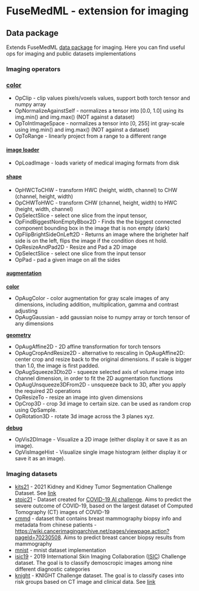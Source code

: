# FuseMedML - extension for imaging

## Data package

Extends FuseMedML [data package](../fuse/data/README.md) for imaging.
Here you can find useful ops for imaging and public datasets implementations

### Imaging operators

### [color](data/ops/color.py)

* OpClip - clip values pixels/voxels values, support both torch tensor and numpy array
* OpNormalizeAgainstSelf - normalizes a tensor into [0.0, 1.0] using its img.min() and img.max() (NOT against a dataset)
* OpToIntImageSpace - normalizes a tensor into [0, 255] int gray-scale using img.min() and img.max() (NOT against a dataset)
* OpToRange - linearly project from a range to a different range

#### [image loader](data/ops/image_loader.py)

* OpLoadImage - loads variety of medical imaging formats from disk

#### [shape](data/ops/shape_ops.py)

* OpHWCToCHW - transform HWC (height, width, channel) to CHW (channel, height, width)
* OpCHWToHWC - transform CHW (channel, height, width) to HWC (height, width, channel)
* OpSelectSlice - select one slice from the input tensor, 
* OpFindBiggestNonEmptyBbox2D - Finds the the biggest connected component bounding box in the image that is non empty (dark)
* OpFlipBrightSideOnLeft2D - Returns an image where the brigheter half side is on the left, flips the image if the condition does nt hold.
* OpResizeAndPad2D - Resize and Pad a 2D image
* OpSelectSlice - select one slice from the input tensor
* OpPad - pad a given image on all the sides

#### [augmentation](data/ops/aug/)

[**color**](data/ops/aug/color.py)

* OpAugColor - color augmentation for gray scale images of any dimensions, including addition, multiplication, gamma and contrast adjusting 
* OpAugGaussian - add gaussian noise to numpy array or torch tensor of any dimensions
  
[**geometry**](data/ops/aug/geometry.py)

* OpAugAffine2D -  2D affine transformation for torch tensors
* OpAugCropAndResize2D - alternative to rescaling in OpAugAffine2D: center crop and resize back to the original dimensions. if scale is bigger than 1.0, the image is first padded.
* OpAugSqueeze3Dto2D - squeeze selected axis of volume image into channel dimension, in order to fit the 2D augmentation functions
* OpAugUnsqueeze3DFrom2D - unsqueeze back to 3D, after you apply the required 2D operations
* OpResizeTo - resize an image into given dimensions
* OpCrop3D - crop 3d image to certain size. can be used as random crop using OpSample.
* OpRotation3D - rotate 3d image across the 3 planes xyz.

[**debug**](data/ops/ops_debug.py)

* OpVis2DImage - Visualize a 2D image (either display it or save it as an image).
* OpVisImageHist - Visualize single image histogram (either display it or save it as an image).

### Imaging datasets

* [kits21](datasets/kits21.py) - 2021 Kidney and Kidney Tumor Segmentation Challenge Dataset. See [link](https://github.com/neheller/kits21)
* [stoic21](datasets/stoic21.py) - Dataset created for [COVID-19 AI challenge](https://stoic2021.grand-challenge.org/). Aims to predict the severe outcome of COVID-19, based on the largest dataset of Computed Tomography (CT) images of COVID-19
* [cmmd](datasets/cmmd.py) - dataset that contains breast mammography biopsy info and metadata from chinese patients - https://wiki.cancerimagingarchive.net/pages/viewpage.action?pageId=70230508. Aims to predict breast cancer biopsy results from mammography
* [mnist](datasets/mnist.py) - mnist dataset implementation
* [isic19](datasets/isic.py) - 2019 International Skin Imaging Collaboration ([ISIC](https://challenge.isic-archive.com/landing/2019/)) Challenge dataset. The goal is to classify demoscropic images among nine different diagnostic categories
* [knight](datasets/knight.py) - KNIGHT Challenge dataset. The goal is to classify cases into risk groups based on CT image and clinical data. See [link](https://research.ibm.com/haifa/Workshops/KNIGHT/index.html)

